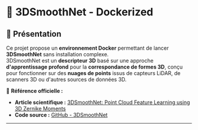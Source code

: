 # 🚀 3DSmoothNet - Dockerized  

## 📌 Présentation  

Ce projet propose un **environnement Docker** permettant de lancer **3DSmoothNet** sans installation complexe.  
3DSmoothNet est un **descripteur 3D** basé sur une approche **d'apprentissage profond** pour la **correspondance de formes 3D**, conçu pour fonctionner sur des **nuages de points** issus de capteurs LiDAR, de scanners 3D ou d'autres sources de données 3D.

🔗 **Référence officielle :**  
- **Article scientifique :** [3DSmoothNet: Point Cloud Feature Learning using 3D Zernike Moments](https://arxiv.org/abs/1811.08444)  
- **Code source :** [GitHub - 3DSmoothNet](https://github.com/zgojcic/3DSmoothNet)  

---
